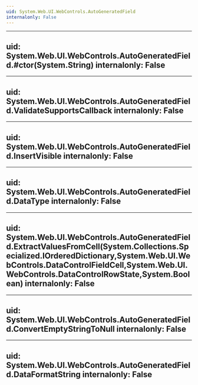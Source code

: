 ```yaml
---
uid: System.Web.UI.WebControls.AutoGeneratedField
internalonly: False
---
```


---
uid: System.Web.UI.WebControls.AutoGeneratedField.#ctor(System.String)
internalonly: False
---

---
uid: System.Web.UI.WebControls.AutoGeneratedField.ValidateSupportsCallback
internalonly: False
---

---
uid: System.Web.UI.WebControls.AutoGeneratedField.InsertVisible
internalonly: False
---

---
uid: System.Web.UI.WebControls.AutoGeneratedField.DataType
internalonly: False
---

---
uid: System.Web.UI.WebControls.AutoGeneratedField.ExtractValuesFromCell(System.Collections.Specialized.IOrderedDictionary,System.Web.UI.WebControls.DataControlFieldCell,System.Web.UI.WebControls.DataControlRowState,System.Boolean)
internalonly: False
---

---
uid: System.Web.UI.WebControls.AutoGeneratedField.ConvertEmptyStringToNull
internalonly: False
---

---
uid: System.Web.UI.WebControls.AutoGeneratedField.DataFormatString
internalonly: False
---
